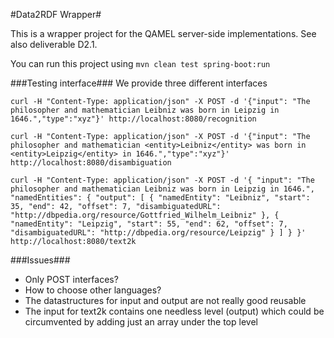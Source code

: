 #Data2RDF Wrapper#

This is a wrapper project for the QAMEL server-side implementations. See also deliverable D2.1.

You can run this project using `mvn clean test spring-boot:run`

###Testing interface###
We provide three different interfaces

`curl -H "Content-Type: application/json" -X POST -d '{"input": "The philosopher and mathematician Leibniz was born in Leipzig in 1646.","type":"xyz"}' http://localhost:8080/recognition`

`curl -H "Content-Type: application/json" -X POST -d '{"input": "The philosopher and mathematician <entity>Leibniz</entity> was born in <entity>Leipzig</entity> in 1646.","type":"xyz"}' http://localhost:8080/disambiguation`


`curl -H "Content-Type: application/json" -X POST -d '{ "input": "The philosopher and mathematician Leibniz was born in Leipzig in 1646.", "namedEntities": { "output": [ { "namedEntity": "Leibniz", "start": 35, "end": 42, "offset": 7, "disambiguatedURL": "http://dbpedia.org/resource/Gottfried_Wilhelm_Leibniz" }, { "namedEntity": "Leipzig", "start": 55, "end": 62, "offset": 7, "disambiguatedURL": "http://dbpedia.org/resource/Leipzig" } ] } }' http://localhost:8080/text2k`

###Issues###
 * Only POST interfaces?
 * How to choose other languages?
 * The datastructures for input and output are not really good reusable
 * The input for text2k contains one needless level (output) which could be circumvented by adding just an array under the top level